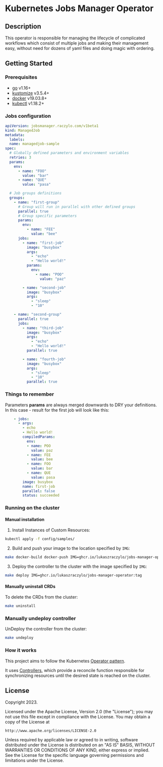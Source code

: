 # Kubernetes Jobs Manager Operator

## Description
This operator is responsible for managing the lifecycle of complicated workflows which consist of multiple jobs and making their management easy, without need for dozens of yaml files and doing magic with ordering.

## Getting Started

### Prerequisites
- [go](https://golang.org/dl/) v1.16+
- [kustomize](https://sigs.k8s.io/kustomize/docs/INSTALL.md) v3.5.4+
- [docker](https://docs.docker.com/install/) v19.03.8+
- [kubectl](https://kubernetes.io/docs/tasks/tools/install-kubectl/) v1.18.2+

### Jobs configuration

```yaml
apiVersion: jobsmanager.raczylo.com/v1beta1
kind: ManagedJob
metadata:
  labels:
  name: managedjob-sample
spec:
  # Globally defined parameters and environment variables
  retries: 3
  params:
    env:
      - name: "FOO"
        value: "bar"
      - name: "QUE"
        value: "pasa"

  # Job groups definitions
  groups:
    - name: "first-group"
      # Group will run in parallel with other defined groups
      parallel: true
      # Group specific parameters
      params:
        env:
          - name: "FEE"
            value: "bee"
      jobs:
        - name: "first-job"
          image: "busybox"
          args:
            - "echo"
            - "Hello world!"
          params:
            env:
              - name: "POO"
                value: "paz"

        - name: "second-job"
          image: "busybox"
          args:
            - "sleep"
            - "10"

    - name: "second-group"
      parallel: true
      jobs:
        - name: "third-job"
          image: "busybox"
          args:
            - "echo"
            - "Hello world!"
          parallel: true

        - name: "fourth-job"
          image: "busybox"
          args:
            - "sleep"
            - "10"
          parallel: true
```

### Things to remember

Parameters **params** are always merged downwards to DRY your definitions.
In this case - result for the first job will look like this:

```yaml
    - jobs:
      - args:
        - echo
        - Hello world!
        compiledParams:
          env:
          - name: POO
            value: paz
          - name: FEE
            value: bee
          - name: FOO
            value: bar
          - name: QUE
            value: pasa
        image: busybox
        name: first-job
        parallel: false
        status: succeeded
```

### Running on the cluster

#### Manual installation
1. Install Instances of Custom Resources:

```sh
kubectl apply -f config/samples/
```

2. Build and push your image to the location specified by `IMG`:

```sh
make docker-build docker-push IMG=ghcr.io/lukaszraczylo/jobs-manager-operator:tag
```

3. Deploy the controller to the cluster with the image specified by `IMG`:

```sh
make deploy IMG=ghcr.io/lukaszraczylo/jobs-manager-operator:tag
```

#### Manually uninstall CRDs
To delete the CRDs from the cluster:

```sh
make uninstall
```

### Manually undeploy controller
UnDeploy the controller from the cluster:

```sh
make undeploy
```


### How it works
This project aims to follow the Kubernetes [Operator pattern](https://kubernetes.io/docs/concepts/extend-kubernetes/operator/).

It uses [Controllers](https://kubernetes.io/docs/concepts/architecture/controller/),
which provide a reconcile function responsible for synchronizing resources until the desired state is reached on the cluster.

## License

Copyright 2023.

Licensed under the Apache License, Version 2.0 (the "License");
you may not use this file except in compliance with the License.
You may obtain a copy of the License at

    http://www.apache.org/licenses/LICENSE-2.0

Unless required by applicable law or agreed to in writing, software
distributed under the License is distributed on an "AS IS" BASIS,
WITHOUT WARRANTIES OR CONDITIONS OF ANY KIND, either express or implied.
See the License for the specific language governing permissions and
limitations under the License.

